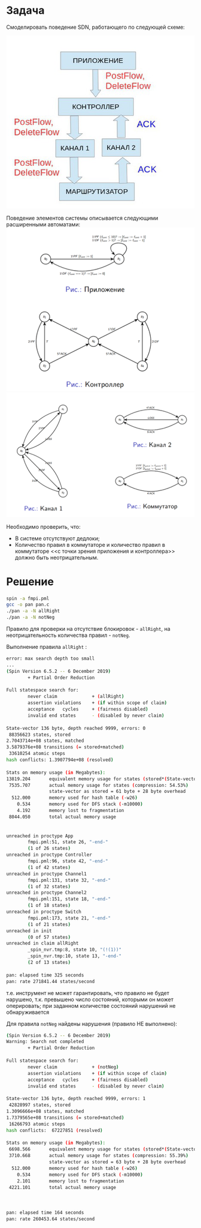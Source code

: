 # Задача
Смоделировать поведение SDN, работающего по следующей схеме:

![alt](./img/scheme_sdn.png)

Поведение элементов системы описывается следующими расширенными автоматами:
![alt](./img/automata_1.png)
![alt](./img/automata_2.png)

Необходимо проверить, что:
- В системе отсутствуют дедлоки;
- Количество правил в коммутаторе и количество правил в коммутаторе <<с точки зрения приложения и контроллера>> должно быть неотрицательным.


# Решение
```bash
spin -a fmpi.pml
gcc -o pan pan.c
./pan -a -N allRight
./pan -a -N notNeg
```

Правило для проверки на отсутствие блокировок - `allRight`, на неотрицательность количества правил - `notNeg`.

Выполнение правила `allRight` :
```bash
error: max search depth too small
...
(Spin Version 6.5.2 -- 6 December 2019)
        + Partial Order Reduction

Full statespace search for:
        never claim             + (allRight)
        assertion violations    + (if within scope of claim)
        acceptance   cycles     + (fairness disabled)
        invalid end states      - (disabled by never claim)

State-vector 136 byte, depth reached 9999, errors: 0
 88356623 states, stored
2.7043714e+08 states, matched
3.5879376e+08 transitions (= stored+matched)
 33610254 atomic steps
hash conflicts: 1.3907794e+08 (resolved)

Stats on memory usage (in Megabytes):
13819.204       equivalent memory usage for states (stored*(State-vector + overhead))
 7535.707       actual memory usage for states (compression: 54.53%)
                state-vector as stored = 61 byte + 28 byte overhead
  512.000       memory used for hash table (-w26)
    0.534       memory used for DFS stack (-m10000)
    4.192       memory lost to fragmentation
 8044.050       total actual memory usage


unreached in proctype App
        fmpi.pml:51, state 26, "-end-"
        (1 of 26 states)
unreached in proctype Controller
        fmpi.pml:96, state 42, "-end-"
        (1 of 42 states)
unreached in proctype Channel1
        fmpi.pml:131, state 32, "-end-"
        (1 of 32 states)
unreached in proctype Channel2
        fmpi.pml:151, state 18, "-end-"
        (1 of 18 states)
unreached in proctype Switch
        fmpi.pml:173, state 21, "-end-"
        (1 of 21 states)
unreached in init
        (0 of 57 states)
unreached in claim allRight
        _spin_nvr.tmp:8, state 10, "(!(1))"
        _spin_nvr.tmp:10, state 13, "-end-"
        (2 of 13 states)

pan: elapsed time 325 seconds
pan: rate 271841.44 states/second
```
т.е. инструмент не может гарантировать, что правило не будет нарушено, т.к. превышено число состояний, которыми он может оперировать; при заданном количестве состояний нарушений не обнаруживается

  
Для правила `notNeg` найдены нарушения (правило НЕ выполнено):
```bash
(Spin Version 6.5.2 -- 6 December 2019)
Warning: Search not completed
        + Partial Order Reduction

Full statespace search for:
        never claim             + (notNeg)
        assertion violations    + (if within scope of claim)
        acceptance   cycles     + (fairness disabled)
        invalid end states      - (disabled by never claim)

State-vector 136 byte, depth reached 9999, errors: 1
 42828997 states, stored
1.3096666e+08 states, matched
1.7379565e+08 transitions (= stored+matched)
 16266793 atomic steps
hash conflicts:  67227851 (resolved)

Stats on memory usage (in Megabytes):
 6698.566       equivalent memory usage for states (stored*(State-vector + overhead))
 3710.668       actual memory usage for states (compression: 55.39%)
                state-vector as stored = 63 byte + 28 byte overhead
  512.000       memory used for hash table (-w26)
    0.534       memory used for DFS stack (-m10000)
    2.101       memory lost to fragmentation
 4221.101       total actual memory usage



pan: elapsed time 164 seconds
pan: rate 260453.64 states/second
```
